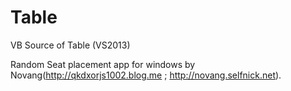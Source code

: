 Table
=====

VB Source of Table (VS2013)

Random Seat placement app for windows by Novang(http://qkdxorjs1002.blog.me ; http://novang.selfnick.net).
